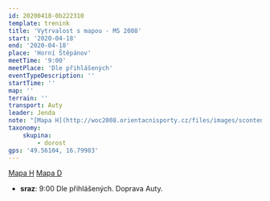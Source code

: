 ```yaml
---
id: 20200418-0b222310
template: trenink
title: 'Vytrvalost s mapou - MS 2008'
start: '2020-04-18'
end: '2020-04-18'
place: 'Horní Štěpánov'
meetTime: '9:00'
meetPlace: 'Dle přihlášených'
eventTypeDescription: ''
startTime: ''
map: ''
terrain: ''
transport: Auty
leader: Jenda
note: "[Mapa H](http://woc2008.orientacnisporty.cz/files/images/scontent/maps/longF/longF_MEN.gif)\r\n[Mapa D](http://woc2008.orientacnisporty.cz/files/images/scontent/maps/longF/longF_WOMEN.gif)"
taxonomy:
    skupina:
        - dorost
gps: '49.56104, 16.79903'
---
```

[Mapa H](http://woc2008.orientacnisporty.cz/files/images/scontent/maps/longF/longF\_MEN.gif)
[Mapa D](http://woc2008.orientacnisporty.cz/files/images/scontent/maps/longF/longF\_WOMEN.gif)

*   **sraz**: 9:00 Dle přihlášených. Doprava Auty.
